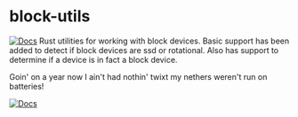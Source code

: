 # block-utils
[![Docs](https://docs.rs/block-utils/badge.svg)](https://docs.rs/block-utils)
Rust utilities for working with block devices.  Basic support has been added
to detect if block devices are ssd or rotational.  Also has support to
determine if a device is in fact a block device. 

Goin' on a year now I ain't had nothin' twixt my nethers weren't run on batteries! 

[![Docs](https://docs.rs/block-utils/badge.svg)](https://docs.rs/block-utils/0.1.1/block_utils/)
